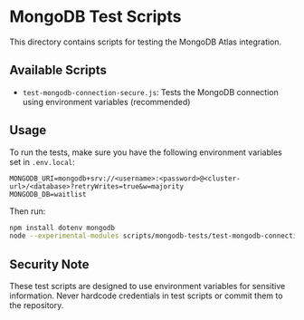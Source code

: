 # MongoDB Test Scripts

This directory contains scripts for testing the MongoDB Atlas integration.

## Available Scripts

- `test-mongodb-connection-secure.js`: Tests the MongoDB connection using environment variables (recommended)

## Usage

To run the tests, make sure you have the following environment variables set in `.env.local`:

```
MONGODB_URI=mongodb+srv://<username>:<password>@<cluster-url>/<database>?retryWrites=true&w=majority
MONGODB_DB=waitlist
```

Then run:

```bash
npm install dotenv mongodb
node --experimental-modules scripts/mongodb-tests/test-mongodb-connection-secure.js
```

## Security Note

These test scripts are designed to use environment variables for sensitive information. Never hardcode credentials in test scripts or commit them to the repository.

